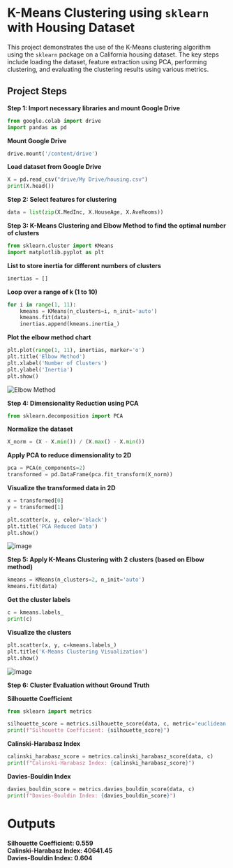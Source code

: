 # K-Means Clustering using `sklearn` with Housing Dataset

This project demonstrates the use of the K-Means clustering algorithm using the `sklearn` package on a California housing dataset. The key steps include loading the dataset, feature extraction using PCA, performing clustering, and evaluating the clustering results using various metrics.

## Project Steps

**Step 1: Import necessary libraries and mount Google Drive**  
```python
from google.colab import drive
import pandas as pd
```
**Mount Google Drive**  
```python
drive.mount('/content/drive')
```
**Load dataset from Google Drive**  
```python
X = pd.read_csv("drive/My Drive/housing.csv")
print(X.head())
```
**Step 2: Select features for clustering** 
```python
data = list(zip(X.MedInc, X.HouseAge, X.AveRooms))
```
**Step 3: K-Means Clustering and Elbow Method to find the optimal number of clusters**  
```python
from sklearn.cluster import KMeans
import matplotlib.pyplot as plt
```
**List to store inertia for different numbers of clusters**  
```python
inertias = []
```
**Loop over a range of k (1 to 10)**  
```python
for i in range(1, 11):
    kmeans = KMeans(n_clusters=i, n_init='auto')
    kmeans.fit(data)
    inertias.append(kmeans.inertia_)
```
**Plot the elbow method chart**  
```python
plt.plot(range(1, 11), inertias, marker='o')
plt.title('Elbow Method')
plt.xlabel('Number of Clusters')
plt.ylabel('Inertia')
plt.show()
```
![Elbow Method](https://github.com/user-attachments/assets/1b32a7c4-fc1f-4804-a4cc-6bb9a84d219f)

**Step 4: Dimensionality Reduction using PCA**  
```python
from sklearn.decomposition import PCA
```
**Normalize the dataset**  
```python
X_norm = (X - X.min()) / (X.max() - X.min())
```
**Apply PCA to reduce dimensionality to 2D**  
```python
pca = PCA(n_components=2)
transformed = pd.DataFrame(pca.fit_transform(X_norm))
```
**Visualize the transformed data in 2D**  
```python
x = transformed[0]
y = transformed[1]

plt.scatter(x, y, color='black')
plt.title('PCA Reduced Data')
plt.show()
```
![image](https://github.com/user-attachments/assets/c3f1f1bb-a8ad-4f20-be59-04f088fe989a)

**Step 5: Apply K-Means Clustering with 2 clusters (based on Elbow method)**  
```python
kmeans = KMeans(n_clusters=2, n_init='auto')
kmeans.fit(data)
```
**Get the cluster labels**  
```python
c = kmeans.labels_
print(c)
```
**Visualize the clusters**  
```python
plt.scatter(x, y, c=kmeans.labels_)
plt.title('K-Means Clustering Visualization')
plt.show()
```
![image](https://github.com/user-attachments/assets/286a024a-97e6-4a4e-b4d8-2025d946939b)

**Step 6: Cluster Evaluation without Ground Truth**  

**Silhouette Coefficient**
```python
from sklearn import metrics

silhouette_score = metrics.silhouette_score(data, c, metric='euclidean')
print(f"Silhouette Coefficient: {silhouette_score}")
```
**Calinski-Harabasz Index**  
```python
calinski_harabasz_score = metrics.calinski_harabasz_score(data, c)
print(f"Calinski-Harabasz Index: {calinski_harabasz_score}")
```
**Davies-Bouldin Index**  
```python
davies_bouldin_score = metrics.davies_bouldin_score(data, c)
print(f"Davies-Bouldin Index: {davies_bouldin_score}")
```
# Outputs  
**Silhouette Coefficient: 0.559**  
**Calinski-Harabasz Index: 40641.45**  
**Davies-Bouldin Index: 0.604**  


